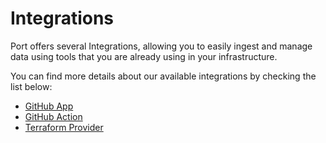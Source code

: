 # Integrations

Port offers several Integrations, allowing you to easily ingest and manage data using tools that you are already using in your infrastructure.

You can find more details about our available integrations by checking the list below:

- [GitHub App](./github/app/introduction.md)
- [GitHub Action](./github/github-action.md)
- [Terraform Provider](./terraform.md)
